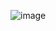 ![image](https://github.com/joaomotadealmeida/C_Paralela/assets/93332531/702ffaa9-5dda-471e-b9d8-5cd870b7510b)
